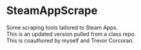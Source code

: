 # SteamAppScrape
Some scraping tools tailored to Steam Apps.  
This is an updated version pulled from a class repo.  
This is coauthored by myself and Trevor Corcoran.  
